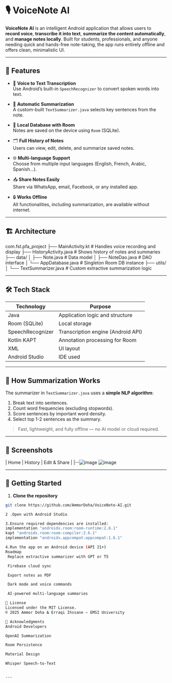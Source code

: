 # 🎙️ VoiceNote AI

**VoiceNote AI** is an intelligent Android application that allows users to **record voice**, **transcribe it into text**, **summarize the content automatically**, and **manage notes locally**. Built for students, professionals, and anyone needing quick and hands-free note-taking, the app runs entirely offline and offers clean, minimalistic UI.

---

## 📱 Features

- 🎤 **Voice to Text Transcription**  
  Use Android’s built-in `SpeechRecognizer` to convert spoken words into text.

- 🧠 **Automatic Summarization**  
  A custom-built `TextSummarizer.java` selects key sentences from the note.

- 💾 **Local Database with Room**  
  Notes are saved on the device using `Room` (SQLite).

- 🗂️ **Full History of Notes**  
  Users can view, edit, delete, and summarize saved notes.

- 🌐 **Multi-language Support**  
  Choose from multiple input languages (English, French, Arabic, Spanish...).

- 📤 **Share Notes Easily**  
  Share via WhatsApp, email, Facebook, or any installed app.

- 🔒 **Works Offline**  
  All functionalities, including summarization, are available without internet.

---

## 🏗️ Architecture

com.fst.pfa_project
├── MainActivity.kt # Handles voice recording and display
├── HistoryActivity.java # Shows history of notes and summaries
├── data/
│ ├── Note.java # Data model
│ ├── NoteDao.java # DAO interface
│ └── AppDatabase.java # Singleton Room DB instance
├── utils/
│ └── TextSummarizer.java # Custom extractive summarization logic


---

## 🛠️ Tech Stack

| Technology        | Purpose                                    |
|-------------------|--------------------------------------------|
| Java              | Application logic and structure            |
| Room (SQLite)     | Local storage                              |
| SpeechRecognizer  | Transcription engine (Android API)         |
| Kotlin KAPT       | Annotation processing for Room             |
| XML               | UI layout                                  |
| Android Studio    | IDE used                                   |

---

## 🧠 How Summarization Works

The summarizer in `TextSummarizer.java` uses a **simple NLP algorithm**:
1. Break text into sentences.
2. Count word frequencies (excluding stopwords).
3. Score sentences by important word density.
4. Select top 1-2 sentences as the summary.

> Fast, lightweight, and fully offline — no AI model or cloud required.

---

## 📸 Screenshots

| Home | History | Edit & Share |
|--![image](https://github.com/user-attachments/assets/d6f888d5-6704-4628-b48f-997e63d5f354)
![image](https://github.com/user-attachments/assets/6f8d16ef-1fe3-401d-915b-c6d96dc9fd14)




---

## 🚀 Getting Started

1. **Clone the repository**

```bash
git clone https://github.com/AmmorDoha/VoiceNote-AI.git

2 .Open with Android Studio

3.Ensure required dependencies are installed:
implementation "androidx.room:room-runtime:2.6.1"
kapt "androidx.room:room-compiler:2.6.1"
implementation "androidx.appcompat:appcompat:1.6.1"

4.Run the app on an Android device (API 21+)
Roadmap
 Replace extractive summarizer with GPT or T5

 Firebase cloud sync

 Export notes as PDF

 Dark mode and voice commands

 AI-powered multi-language summaries

📄 License
Licensed under the MIT License.
© 2025 Ammor Doha & Erraqi Ihssane — EMSI University

🙏 Acknowledgments
Android Developers

OpenAI Summarization

Room Persistence

Material Design

Whisper Speech-to-Text


---




